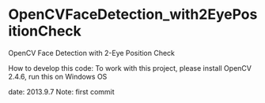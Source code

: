 OpenCVFaceDetection_with2EyePositionCheck
=========================================

OpenCV Face Detection with 2-Eye Position Check

How to develop this code:
To work with this project, please install OpenCV 2.4.6, run this on Windows OS

date: 2013.9.7
Note: first commit
